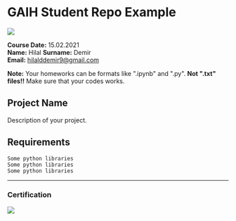 # GAIH Student Repo Example
![](img/logo.png)

**Course Date:** 15.02.2021  
**Name:** Hilal 
**Surname:** Demir  
**Email:** hilalddemir9@gmail.com

**Note:** Your homeworks can be formats like ".ipynb" and ".py". **Not ".txt" files!!** Make sure that your codes works.  

## Project Name
Description of your project.

## Requirements
```
Some python libraries
Some python libraries
Some python libraries
```
---

### Certification
![](img/certificate_ex.png)

